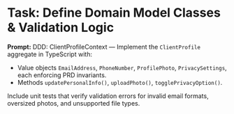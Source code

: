 # Task: Define Domain Model Classes & Validation Logic

**Prompt:**
DDD: ClientProfileContext — Implement the `ClientProfile` aggregate in TypeScript with:
- Value objects `EmailAddress`, `PhoneNumber`, `ProfilePhoto`, `PrivacySettings`, each enforcing PRD invariants.
- Methods `updatePersonalInfo()`, `uploadPhoto()`, `togglePrivacyOption()`.

Include unit tests that verify validation errors for invalid email formats, oversized photos, and unsupported file types.